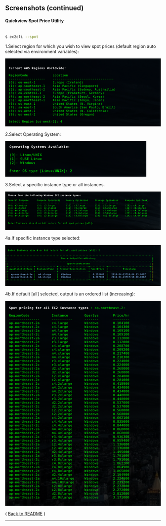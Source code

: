 ## Screenshots (continued) ##

#### Quickview Spot Price Utility ###

```bash

$ ec2cli --spot

```
1.Select region for which you wish to view spot prices (default region auto selected via environment variables):

[![](./images/spotprice_region.png)](https://images.awspros.world/ec2cli/spotprice_region.png)

2.Select Operating System:   

[![](./images/spotprice_os.png)](https://images.awspros.world/ec2cli/spotprice_os.png)

3.Select a specific instance type or all instances.

[![](./images/spotprice_types.png)](https://images.awspros.world/ec2cli/spotprice_types.png)

4a.If specific instance type selected:

[![](./images/spotprice_1instance.png)](https://images.awspros.world/ec2cli/spotprice_1instance.png)

4b.If default [all] selected, output is an ordered list (increasing):

[![](./images/spotprice_all.png)](https://images.awspros.world/ec2cli/spotprice_all.png)

( [Back to README](./README.md) )

* * *
